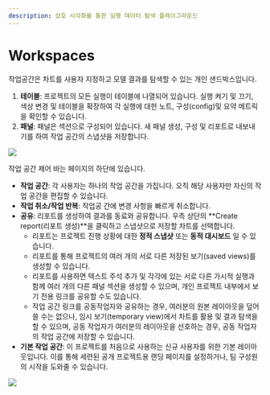 ```yaml
---
description: 상호 시각화를 통한 실행 데이터 탐색 플레이그라운드
---
```


# Workspaces

작업공간은 차트를 사용자 지정하고 모델 결과를 탐색할 수 있는 개인 샌드박스입니다.

1. **테이블**: 프로젝트의 모든 실행이 테이블에 나열되어 있습니다. 실행 켜기 및 끄기, 색상 변경 및 테이블을 확장하여 각 실행에 대한 노트, 구성\(config\)및 요약 메트릭을 확인할 수 있습니다.
2. **패널**: 패널은 섹션으로 구성되어 있습니다. 새 패널 생성, 구성 및 리포트로 내보내기를 하여 작업 공간의 스냅샷을 저장합니다.

![](../../.gitbook/assets/workspace-table-and-panels.png)



 작업 공간 제어 바는 페이지의 하단에 있습니다.

* **작업 공간**: 각 사용자는 하나의 작업 공간을 가집니다. 오직 해당 사용자만 자신의 작업 공간을 편집할 수 있습니다.
* **작업 취소/작업 반복**: 작업공 간에 변경 사항을 빠르게 취소합니다.
* **공유**: 리포트를 생성하여 결과를 동료와 공유합니다. 우측 상단의 **Create report\(리포트 생성\)**을 클릭하고 스냅샷으로 저장할 차트를 선택합니다.
  * 리포트는 프로젝트 진행 상황에 대한 **정적 스냅샷** 또는 **동적 대시보드** 일 수 있습니다.
  * 리포트를 통해 프로젝트의 여러 개의 서로 다른 저장된 보기\(saved views\)를 생성할 수 있습니다.
  * 리포트를 사용하면 텍스트 주석 추가 및 각각에 있는 서로 다른 가시적 실행과 함께 여러 개의 다른 패널 섹션을 생성할 수 있으며, 개인 프로젝트 내부에서 보기 전용 링크를 공유할 수도 있습니다.
  * 작업 공간 링크를 공동작업자와 공유하는 경우, 여러분의 원본 레이아웃을 덮어쓸 수는 없으나, 임시 보기\(temporary view\)에서 차트를 활용 및 결과 탐색을 할 수 있으며, 공동 작업자가 여러분의 레이아웃을 선호하는 경우, 공동 작업자의 작업 공간에 저장할 수 있습니다.
* **기본 작업 공간**: 이 프로젝트를 처음으로 사용하는 신규 사용자를 위한 기본 레이아웃입니다. 이를 통해 세련된 공개 프로젝트용 랜딩 페이지를 설정하거나, 팀 구성원의 시작을 도와줄 수 있습니다.

![](../../.gitbook/assets/workspace-bar2.png)



